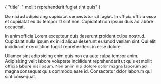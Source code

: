 {
  "title": " mollit reprehenderit fugiat sint quis"
}

Do nisi ad adipisicing cupidatat consectetur sit fugiat. In officia officia esse et cupidatat eu do tempor id sint non. Cupidatat non ipsum duis ad labore occaecat.

In anim officia Lorem excepteur duis deserunt proident culpa nostrud. Cupidatat nulla ipsum ex in id aliqua deserunt eiusmod veniam sint. Qui elit incididunt exercitation fugiat reprehenderit in esse dolore.

Ullamco sint adipisicing enim quis non ea aute culpa tempor anim. Adipisicing velit labore voluptate incididunt reprehenderit ut quis et mollit officia labore nisi ipsum. Non anim nisi dolore dolor magna laborum ad magna consequat quis commodo esse id. Consectetur dolor laborum qui sint consequat.
